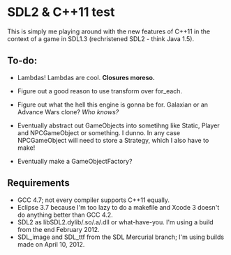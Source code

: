 # SDL2 & C++11 test

This is simply me playing around with the new features of C++11 in the context
of a game in SDL1.3 (rechristened SDL2 - think Java 1.5).

## To-do:
* Lambdas!
    Lambdas are cool. **Closures moreso.**
* Figure out a good reason to use transform over for\_each.
* Figure out what the hell this engine is gonna be for. Galaxian or an Advance Wars clone? _Who knows?_

* Eventually abstract out GameObjects into sometihng like Static, Player and NPCGameObject or something. I dunno. In any case NPCGameObject will need to store a Strategy, which I also have to make!
* Eventually make a GameObjectFactory?


## Requirements
* GCC 4.7; not every compiler supports C++11 equally.
* Eclipse 3.7 because I'm too lazy to do a makefile and Xcode 3 doesn't do anything better than GCC 4.2.
* SDL2 as libSDL2.dylib/.so/.a/.dll or what-have-you. I'm using a build from the end February 2012.
* SDL\_image and SDL\_ttf from the SDL Mercurial branch; I'm using builds made on April 10, 2012.
